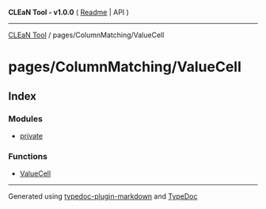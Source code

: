 **CLEaN Tool - v1.0.0** ( [Readme](../../../README.md) \| API )

***

[CLEaN Tool](../../../modules.md) / pages/ColumnMatching/ValueCell

# pages/ColumnMatching/ValueCell

## Index

### Modules

- [private](private/README.md)

### Functions

- [ValueCell](functions/ValueCell.md)

***

Generated using [typedoc-plugin-markdown](https://www.npmjs.com/package/typedoc-plugin-markdown) and [TypeDoc](https://typedoc.org/)
